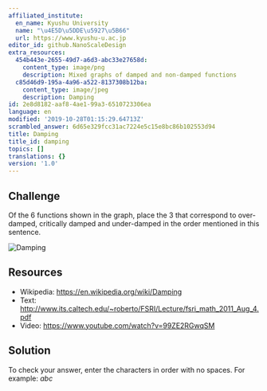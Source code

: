 ```yaml
---
affiliated_institute:
  en_name: Kyushu University
  name: "\u4E5D\u5DDE\u5927\u5B66"
  url: https://www.kyushu-u.ac.jp
editor_id: github.NanoScaleDesign
extra_resources:
  454b443e-2655-49d7-a6d3-abc33e27658d:
    content_type: image/png
    description: Mixed graphs of damped and non-damped functions
  c85d46d9-195a-4a96-a522-8137308b12ba:
    content_type: image/jpeg
    description: Damping
id: 2e8d8182-aaf8-4ae1-99a3-6510723306ea
language: en
modified: '2019-10-28T01:15:29.64713Z'
scrambled_answer: 6d65e329fcc31ac7224e5c15e8bc86b102553d94
title: Damping
title_id: damping
topics: []
translations: {}
version: '1.0'
---
```


## Challenge

Of the 6 functions shown in the graph, place the 3 that correspond to over-damped, critically damped and under-damped in the order mentioned in this sentence.

![Damping](/api/v0/teachers/github.NanoScaleDesign/resources/public/c85d46d9-195a-4a96-a522-8137308b12ba.jpeg/c85d46d9-195a-4a96-a522-8137308b12ba.jpeg)

## Resources

- Wikipedia: https://en.wikipedia.org/wiki/Damping
- Text: http://www.its.caltech.edu/~roberto/FSRI/Lecture/fsri_math_2011_Aug_4.pdf
- Video: https://www.youtube.com/watch?v=99ZE2RGwqSM

## Solution

To check your answer, enter the characters in order with no spaces. For example: *abc*
